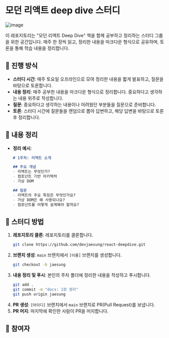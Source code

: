 # 모던 리액트 deep dive 스터디
![image](https://github.com/user-attachments/assets/78e1b7e8-f998-4d20-a853-30d9ceef442a)

이 레포지토리는 "모던 리액트 Deep Dive" 책을 함께 공부하고 정리하는 스터디 그룹을 위한 공간입니다. 매주 한 장씩 읽고, 정리한 내용을 마크다운 형식으로 공유하며, 토론을 통해 학습 내용을 정리합니다.

## 🚀 진행 방식

- **스터디 시간**: 매주 토요일 오프라인으로 모여 정리한 내용을 짧게 발표하고, 질문을 바탕으로 토론합니다.
- **내용 정리**: 매주 공부한 내용을 마크다운 형식으로 정리합니다. 중요하다고 생각하는 내용 위주로 작성합니다.
- **질문**: 중요하다고 생각하는 내용이나 어려웠던 부분들을 질문으로 준비합니다.
- **토론**: 스터디 시간에 질문들을 랜덤으로 뽑아 답변하고, 해당 답변을 바탕으로 토론 후 정리합니다.

## 📝 내용 정리

- **정리 예시**:
  ```markdown
  # 1주차: 리액트 소개

  ## 주요 개념
  - 리액트는 무엇인가?
  - 컴포넌트 기반 아키텍처
  - 가상 DOM

  ## 질문
  - 리액트의 주요 특징은 무엇인가요?
  - 가상 DOM은 왜 사용되나요?
  - 컴포넌트를 어떻게 설계해야 할까요?
  ```

## 📌 스터디 방법

1. **레포지토리 클론**: 레포지토리를 클론합니다.
   ```bash
   git clone https://github.com/devjaesung/react-deepdive.git
   ```
2. **브랜치 생성**: `main` 브랜치에서 `[이름]` 브랜치를 생성합니다.
   ```bash
   git checkout -b jaesung
   ```
3. **내용 정리 및 푸시**: 본인의 주차 폴더에 정리한 내용을 작성하고 푸시합니다.
   ```bash
   git add .
   git commit -m "docs: 1장 정리"
   git push origin jaesung
   ```
4. **PR 생성**: `[아이디]` 브랜치에서 `main` 브랜치로 PR(Pull Request)를 보냅니다.
5. **PR 머지**: 마지막에 확인한 사람이 PR을 머지합니다.


## 👥 참여자
